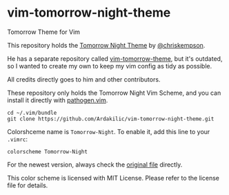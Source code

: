 # vim-tomorrow-night-theme
Tomorrow Theme for Vim

This repository holds the [Tomorrow Night Theme](https://github.com/chriskempson/tomorrow-theme) by [@chriskempson](https://github.com/chriskempson/).

He has a separate repository called [vim-tomorrow-theme](https://github.com/chriskempson/vim-tomorrow-theme), but it's outdated, so I wanted to create my own to keep my vim config as tidy as possible.

All credits directly goes to him and other contributors.

These repository only holds the Tomorrow Night Vim Scheme, and you can install it directly with [pathogen.vim](https://github.com/tpope/vim-pathogen).

    cd ~/.vim/bundle
    git clone https://github.com/Ardakilic/vim-tomorrow-night-theme.git


Colorshceme name is `Tomorrow-Night`. To enable it, add this line to your `.vimrc`:

    colorscheme Tomorrow-Night


For the newest version, always check the [original file](https://github.com/chriskempson/tomorrow-theme/blob/master/vim/colors/Tomorrow-Night.vim) directly.


This color scheme is licensed with MIT License. Please refer to the license file for details.